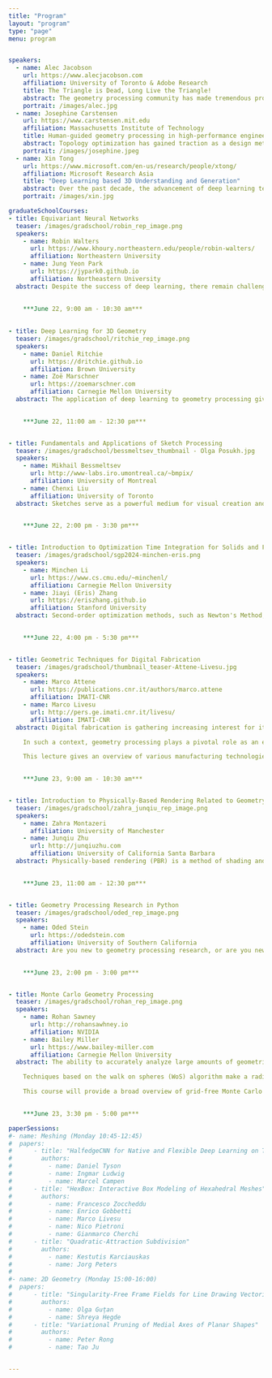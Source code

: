 ```yaml
---
title: "Program"
layout: "program"
type: "page"
menu: program


speakers: 
  - name: Alec Jacobson
    url: https://www.alecjacobson.com
    affiliation: University of Toronto & Adobe Research
    title: The Triangle is Dead, Long Live the Triangle!
    abstract: The geometry processing community has made tremendous progress working with discrete surfaces represented as explicit meshes of triangles. However, recent advances in computer vision and machine learning have demonstrated the power & seeming superiority of unstructured implicit representations. In this talk, I will present thoughts on how our research has been too attached to the triangle, how we can benefit from embracing alternative representations, and why ultimately triangle meshes still have an important role.
    portrait: /images/alec.jpg
  - name: Josephine Carstensen
    url: https://www.carstensen.mit.edu
    affiliation: Massachusetts Institute of Technology 
    title: Human-guided geometry processing in high-performance engineering design
    abstract: Topology optimization has gained traction as a design method for high-performing engineering components and structures. It is a computational approach that generates efficient material layouts, tailored to a user’s specific design requirements. To take full advantage of its exploratory power, topology optimization leaves the user as a passive observer who initiates the design process and assesses the quality of the design upon completion.  The resulting engineering designs are typically high-performing and have high levels of geometric complexity. However, ensuring the physical performance is adequately predicted by a fully automated design approach requires the inclusion of all relevant operating conditions, mechanical behaviors, and fabrication constraints. This requirement limits the widespread use of topology optimization. This talk will focus on recent contributions that address this barrier by introducing human-guided geometry processing as designs are generated. The human experience is actively leveraged to interactively alter local geometric feature size requirements or to encourage similarity to drawn sketches. Integrating human-guided geometry processing is shown to improve known and complex performance considerations related to both mechanical behavior and manufacturability of the designs.
    portrait: /images/josephine.jpeg
  - name: Xin Tong
    url: https://www.microsoft.com/en-us/research/people/xtong/
    affiliation: Microsoft Research Asia
    title: "Deep Learning based 3D Understanding and Generation"
    abstract: Over the past decade, the advancement of deep learning techniques has profoundly transformed the fields of computer vision and natural language processing. However, the distinct characteristics of 3D geometric data present obstacles to the application of deep learning in 3D understanding and generation tasks. In this talk, I will first explore the technical challenges encountered in 3D deep learning. Subsequently, I will present our research work aimed at addressing these challenges in deep learning based 3D understanding and generation. Finally, I will discuss the prospects, highlighting the potential opportunities and challenges in the field of 3D deep learning.
    portrait: /images/xin.jpg   

graduateSchoolCourses:
- title: Equivariant Neural Networks
  teaser: /images/gradschool/robin_rep_image.png
  speakers:
    - name: Robin Walters 
      url: https://www.khoury.northeastern.edu/people/robin-walters/
      affiliation: Northeastern University
    - name: Jung Yeon Park
      url: https://jypark0.github.io
      affiliation: Northeastern University
  abstract: Despite the success of deep learning, there remain challenges to progress. Deep models require vast datasets to train, can fail to generalize under surprisingly small changes in domain, and lack guarantees on performance. Incorporating symmetry constraints into neural networks has resulted in models called equivariant neural networks (ENNs) which have helped address these challenges. I will discuss several applications, such as radar signal processing, computer vision, and robot manipulation.
    

    ***June 22, 9:00 am - 10:30 am***
     
      
- title: Deep Learning for 3D Geometry
  teaser: /images/gradschool/ritchie_rep_image.png
  speakers:
    - name: Daniel Ritchie
      url: https://dritchie.github.io
      affiliation: Brown University
    - name: Zoë Marschner
      url: https://zoemarschner.com
      affiliation: Carnegie Mellon University
  abstract: The application of deep learning to geometry processing gives rise to many questions What kind of tasks are well suited for these new methods? How do deep learning methods play with existing geometry processing techniques? In this course, we'll first discuss geometry tasks that we can solve with learning, touching on tasks involving global analysis, local analysis, synthesis and more. Then, we'll turn to a discussion of traditional ways of representing geometry and how these representations interact with learning methods—looking at the architectures needed to perform learning tasks on these representations and the pros and cons of different choices of representation. We'll then turn to another representation neural implicits, in which the geometry itself is represented by a neural network. We'll introduce neural implicits, and talk about how to work with them, when they are useful, and some of their outstanding problems.
    

    ***June 22, 11:00 am - 12:30 pm***


- title: Fundamentals and Applications of Sketch Processing
  teaser: /images/gradschool/bessmeltsev_thumbnail - Olga Posukh.jpg
  speakers:
    - name: Mikhail Bessmeltsev
      url: http://www-labs.iro.umontreal.ca/~bmpix/
      affiliation: University of Montreal
    - name: Chenxi Liu
      affiliation: University of Toronto
  abstract: Sketches serve as a powerful medium for visual creation and communication, and are commonly used as an intuitive means to edit and model 2D or 3D shapes. This tutorial will explore sketches as a geometry representation strokes can be viewed as 1D curves on 2D or 3D domain, forming complex often non-manifold shapes. We will begin by discussing the common representations of sketches, examining their key geometric and topological properties, and addressing concepts about perception that are essential for processing human-created sketches. Building on these fundamentals, the tutorial will continue to cover research and developments in sketch processing, starting with methods that process sketches at the stroke level. We will then explore applications taking sketches as inputs and discuss advancements in learning-based methods that enhance sketch processing. (Image copyright (C) Olga Posukh.)
    

    ***June 22, 2:00 pm - 3:30 pm***


- title: Introduction to Optimization Time Integration for Solids and Fluids
  teaser: /images/gradschool/sgp2024-minchen-eris.png
  speakers:
    - name: Minchen Li 
      url: https://www.cs.cmu.edu/~minchenl/
      affiliation: Carnegie Mellon University
    - name: Jiayi (Eris) Zhang
      url: https://eriszhang.github.io
      affiliation: Stanford University
  abstract: Second-order optimization methods, such as Newton's Method, are critical not only in geometry processing for applications like shape deformation and mesh parameterization but also in the robust and accurate simulation of solid and fluid dynamics. In the first part of this course, we will provide a high-level overview of optimization time integration methods, starting from a geometric perspective focused on distortion minimization. Participants will learn how to extend distortion minimization methods to an elastodynamic simulation framework and will explore methods for simulating a variety of materials and phenomena, including cloth, hair, stiff objects, contacts, and fluids. The session also links to a comprehensive online book and a set of illustrative Python examples for the elastodynamic contact part to enhance understanding. In the second part of the course, we will show how various recent advancements in elastodynamic simulation are rooted in such a shared framework. This framework readily supports extensions like subspace methods for fast simulations, enhancements to rig-based animations with physical secondary motion, and the integration of multilevel methods for rapid previews and enhanced user interactivity, among many other applications. By the end of this course, attendees will gain a deeper insight into the close connection between geometry processing and physics-based simulation.
    

    ***June 22, 4:00 pm - 5:30 pm***


- title: Geometric Techniques for Digital Fabrication
  teaser: /images/gradschool/thumbnail_teaser-Attene-Livesu.jpg
  speakers:
    - name: Marco Attene 
      url: https://publications.cnr.it/authors/marco.attene
      affiliation: IMATI-CNR
    - name: Marco Livesu
      url: http://pers.ge.imati.cnr.it/livesu/
      affiliation: IMATI-CNR
  abstract: Digital fabrication is gathering increasing interest for its potential to revolutionize manufacturing. By leveraging computer-aided design (CAD) and additive manufacturing techniques, such as 3D printing, digital fabrication allows for rapid prototyping, customization, and complex geometries that would be challenging or impossible to achieve with traditional manufacturing methods. This shift towards digital methods offers significant reductions in waste and energy consumption, aligning with sustainable practices and the growing demand for eco-friendly production. 

    In such a context, geometry processing plays a pivotal role as an enabler to create and manipulate geometric data to optimize shapes and structures for manufacturing. Effective geometry processing can lead to more efficient use of materials, improved product strength and functionality, and the ability to create intricate designs that meet precise specifications. A strong synergy between geometry processing and digital fabrication is essential for advancing the capabilities and applications of manufacturing in the digital age. 

    This lecture gives an overview of various manufacturing technologies, explaining their strenghts and limitations, and showing how clever geometric techniques are necessary to best exploit them. We describe the main approaches to cope with each single step along the processing pipeline that prepares the 3D model for fabrication, and show how to actually implement some of the most important algorithms along the pipeline. Finally, we discuss open and challenging problems from both an academic and an industrial perspective.
    

    ***June 23, 9:00 am - 10:30 am*** 


- title: Introduction to Physically-Based Rendering Related to Geometry Simplification
  teaser: /images/gradschool/zahra_junqiu_rep_image.png
  speakers:
    - name: Zahra Montazeri
      affiliation: University of Manchester
    - name: Junqiu Zhu
      url: http://junqiuzhu.com
      affiliation: University of California Santa Barbara
  abstract: Physically-based rendering (PBR) is a method of shading and rendering that provides a more accurate representation of how light interacts with material properties. A pivotal technique within PBR is ray tracing, which realistically simulates the lighting of a scene. This technique involves tracing the path of light as it travels from the camera through the pixel plane and interacts with objects in the 3D scene before reflecting back to the light sources. Despite its advantages, ray tracing and the rendering of detailed geometries, especially in dynamic scenes like cloth rendering, are computationally demanding. To balance performance with visual fidelity, geometry simplification is often employed. This involves reducing the complexity of 3D models while trying to maintain an appearance that is as close as possible to the original. The trade-off between the level of geometry simplification and the resulting appearance is crucial, as excessive simplification can lead to a loss of realism, particularly in how materials and light interact. In this course we will first introduce the basic concept of physically-based rendering and ray-tracing, and then we will highlight the challenges and considerations in achieving both efficient and visually compelling results by balancing the geometry.
    

    ***June 23, 11:00 am - 12:30 pm***


- title: Geometry Processing Research in Python
  teaser: /images/gradschool/oded_rep_image.png
  speakers:
    - name: Oded Stein
      url: https://odedstein.com
      affiliation: University of Southern California
  abstract: Are you new to geometry processing research, or are you new to geometry processing in Python? This course will teach you all you need to quickly get started with geometry processing in Python. We will learn how to prototype using the NumPy, Gpytoolbox and Polyscope libraries. If you are already used to MATLAB or libigl, then this will be an easy transition. If you are completely new to the field, then you will learn how to quickly translate your geometry ideas into computer code. The only required prerequisite for this class is basic Python knowledge.
    

    ***June 23, 2:00 pm - 3:00 pm***        


- title: Monte Carlo Geometry Processing
  teaser: /images/gradschool/rohan_rep_image.png
  speakers:
    - name: Rohan Sawney
      url: http://rohansawhney.io
      affiliation: NVIDIA
    - name: Bailey Miller
      url: https://www.bailey-miller.com
      affiliation: Carnegie Mellon University
  abstract: The ability to accurately analyze large amounts of geometric information is fundamental to many scientific and engineering disciplines, ranging from geology to medicine, and autonomous driving to industrial design. Techniques based on partial differential equations (PDEs) provide powerful tools for analyzing many physical systems, but conventional grid-based methods for solving PDEs are not yet at a stage where they “just work” on problems of real-world complexity. A constant challenge is the need for spatial discretization, which traditionally involves dividing the domain into a high-quality volumetric mesh to perform PDE-based analysis. Unfortunately, this approach does not scale well to modern computer architectures as it is inherently sequential and memory intensive, and as such, there remains a large divide between our ability to visualize and analyze the natural world.

    Techniques based on the walk on spheres (WoS) algorithm make a radical departure from conventional PDE solvers, by reformulating the solution to fundamental PDEs like the Poisson equation as recursive integrals that can be solved using the Monte Carlo method. Since these integrals closely resemble those found in light transport theory, we can leverage deep knowledge from Monte Carlo rendering to build new scalable algorithms for solving PDEs with vastly different numerical tradeoffs, such as avoiding volumetric meshing altogether.

    This course will provide a broad overview of grid-free Monte Carlo methods for PDEs, with an emphasis on teaching the key principles of Monte Carlo, from sample generation and variance reduction to system design, by ways of WoS and its recent generalizations.
    

    ***June 23, 3:30 pm - 5:00 pm***

paperSessions: 
#- name: Meshing (Monday 10:45-12:45)
#  papers:
#      - title: "HalfedgeCNN for Native and Flexible Deep Learning on Triangle Meshes"
#        authors:
#          - name: Daniel Tyson
#          - name: Ingmar Ludwig        
#          - name: Marcel Campen
#      - title: "HexBox: Interactive Box Modeling of Hexahedral Meshes"
#        authors:
#          - name: Francesco Zoccheddu          
#          - name: Enrico Gobbetti
#          - name: Marco Livesu
#          - name: Nico Pietroni
#          - name: Gianmarco Cherchi                    
#      - title: "Quadratic-Attraction Subdivision"
#        authors:
#          - name: Kestutis Karciauskas
#          - name: Jorg Peters          
#
#- name: 2D Geometry (Monday 15:00-16:00)  
#  papers:
#      - title: "Singularity-Free Frame Fields for Line Drawing Vectorization"      
#        authors:
#          - name: Olga Guțan        
#          - name: Shreya Hegde         
#      - title: "Variational Pruning of Medial Axes of Planar Shapes"   
#        authors:
#          - name: Peter Rong           
#          - name: Tao Ju


---  
```



<!-- 

Toponet?


paper1055	Partial Matching of Nonrigid Shapes by Learning Piecewise Smooth Functions		Ron Kimmel                             David Bensaid                             Noam Rotstein                             Nelson Goldenstein


          

The complete program schedule can be downloaded [here.](/images/SGP_2022_Program.pdf) (The file with timestamp 2022-06-20 09:00:00 is the current one)

paperUSB: https://cloud.fraunhofer.at/s/sY2mezd4NgRRoPM/download/USB-SGP2021.zip
paperURL: https://diglib.eg.org/handle/10.2312/2633079     

        affiliation: Università degli Studi di Cagliari   
      - name: Marco Livesu
        affiliation: IMATI
        

    teaser: /images/default_thumbnail.jpg

    abstract: Hexahedral meshes are a prominent volumetric mesh representation. They are largely used as computational domains for the resolution of partial differential equations for physically based simulation, making them a core ingredient of many software tools used by the automobile, naval, aerospace, medical, and geological industries, as well as for many applications in Computer Graphics and Animation. In academic research and industry, the algorithmic generation and processing of hexahedral meshes have been studied for more than 30 years now. In this course, we will introduce the topic of hexahedral meshes and focus on the most relevant techniques for hexahedral mesh generation in Computer Graphics. For each technique, we will highlight capabilities and limitations, also pointing out the associated unsolved challenges. The required background, pertaining to geometrical as well as combinatorial aspects, will be introduced along the way.
    
    
    
    
paperSessions: 
 - name: MODELING & MAPPING
    chair: ...
    teaser: /images/default_thumbnail.jpg
    papers:
      - title: "Harmonic Shape Interpolation on Multiply-connected Domains"
        authors:
          - name: Dongbo Shi
          - name: Renjie Chen
      - title: "Localized Shape Modelling with Global Coherence: An Inverse Spectral Approach"
        authors: 
          - name: Marco Pegoraro
          - name: Simone Melzi
          - name: Umberto Castellani, Riccardo Marin, Emanuele Rodola
          - name: Umberto Castellani
          - name: Riccardo Marin
          - name: Emanuele Rodola
      - title: "Non-Isometric Shape Matching via Functional Maps on Landmark-Adapted Bases (CGF)"
        authors: 
          - name: Mikhail Panine
          - name: Maxime Kirgo
          - name: Maks Ovsjanikov
          
  - name: CURVES & FEATURES
    chair: ...
    teaser: /images/default_thumbnail.jpg
    papers:
      - title: "Smooth Interpolating Curves with Local Control and Monotone Alternating Curvature"
        authors:
          - name: Alexandre Binninger
          - name: Olga Sorkine-Hornung
      - title: "b/Surf: Interactive Bézier Splines on Surface Meshes (TVCG)"
        authors:
          - name: Claudio Mancinelli
          - name: Giacomo Nazzaro   
          - name: Fabio Pellacini    
          - name: Enrico Puppo     
      - title: "SGLBP: Subgraph-based Local Binary Patterns for Feature Extraction on Point Clouds (CGF)"
        authors:
          - name: Bao Guo
          - name: Yuhe Zhang     
          - name: Jian Gao,  
          - name: Chunhui Li
          - name: Yao Hu   
 
  - name: LEARNING & CREATING
    chair: ...
    teaser: /images/default_thumbnail.jpg
    papers:
      - title: "PriFit: Learning to Fit Primitives Improves Few Shot Point Cloud Segmentation"
        authors:
          - name: Gopal Sharma
          - name: Bidya Dash
          - name: Aruni RoyChowdhury
          - name: Matheus Gadelha
          - name: Marios Loizou
          - name: Liangliang Cao
          - name: Rui Wang
          - name: Erik G. Learned-Miller
          - name: Subhransu Maji
          - name: Evangelos Kalogerakis
      - title: "SDF-StyleGAN: Implicit SDF-Based StyleGAN for 3D Shape Generation"
        authors:
          - name: Xinyang Zheng
          - name: Yang Liu
          - name: Pengshuai Wang
          - name: Tong Xin
      - title: "MendNet: Restoration of Fractured Shapes Using Learned Occupancy Functions"
        authors:
          - name: Nikolas Lamb
          - name: Sean Banerjee
          - name: Natasha Banerjee

  - name: MESHES & PARTITIONS
    chair: ...
    teaser: /images/default_thumbnail.jpg
    papers:
      - title: "Precise High-order Meshing of 2D Domains with Rational Bézier Curves"
        authors:
          - name: Jinlin Yang
          - name: Shibo Liu
          - name: Shuangming Chai
          - name: Ligang Liu
          - name: Xiao-Ming Fu
      - title: "Rational Bézier Guarding"
        authors:
          - name: Payam Khanteimouri
          - name: Manish Mandad
          - name: Marcel Campen
      - title: "Simplification of 2D Polygonal Partitions via Point-line Projective Duality, and Application to Urban Reconstruction (CGF)"
        authors:
          - name: Julien Vuillamy
          - name: Andre Lieutier    
          - name: Florent Lafarge   
          - name: Pierre Alliez
         
  - name: TOOLS & DATA
    chair: ...
    teaser: /images/default_thumbnail.jpg
    papers:
      - title: "Deterministic Linear Time for Maximal Poisson-Disk Sampling using Chocks without Rejection or Approximation"
        authors:
          - name: Scott Mitchell 
      - title: "TinyAD: Automatic Differentiation in Geometry Processing Made Simple"
        authors:
          - name: Patrick Schmidt
          - name: Janis Born
          - name: David Bommes 
          - name: Marcel Campen  
          - name: Leif Kobbelt
      - title: "Hex Me If You Can"
        authors:
          - name: Pierre-Alexandre Beaufort
          - name: Maxence Reberol
          - name: Denis Kalmykov
          - name: Heng Liu
          - name: Franck Ledoux
          - name: David Bommes 

  - name: TILING & NESTING
    chair: ...
    teaser: /images/default_thumbnail.jpg
    papers:
      - title: "Constructing L∞ Voronoi Diagrams in 2D and 3D"
        authors:
          - name: Dennis Bukenberger
          - name: Kevin Buchin
          - name: Mario Botsch
      - title: "Fabricable Multi-Scale Wang Tiles"
        authors:
          - name: Xiaokang Liu
          - name: Chenran Li
          - name: Lin Lu
          - name: Oliver Deussen
          - name: Changhe Tu 
      - title: "Topological Simplification of Nested Shapes"
        authors:
          - name: Dan Zeng
          - name: Erin Chambers 
          - name: David Letscher
          - name: Tao Ju
          
          
-->
